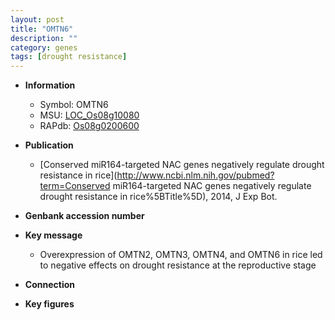 ```yaml
---
layout: post
title: "OMTN6"
description: ""
category: genes
tags: [drought resistance]
---
```


* **Information**  
    + Symbol: OMTN6  
    + MSU: [LOC_Os08g10080](http://rice.plantbiology.msu.edu/cgi-bin/ORF_infopage.cgi?orf=LOC_Os08g10080)  
    + RAPdb: [Os08g0200600](http://rapdb.dna.affrc.go.jp/viewer/gbrowse_details/irgsp1?name=Os08g0200600)  

* **Publication**  
    + [Conserved miR164-targeted NAC genes negatively regulate drought resistance in rice](http://www.ncbi.nlm.nih.gov/pubmed?term=Conserved miR164-targeted NAC genes negatively regulate drought resistance in rice%5BTitle%5D), 2014, J Exp Bot.

* **Genbank accession number**  

* **Key message**  
    + Overexpression of OMTN2, OMTN3, OMTN4, and OMTN6 in rice led to negative effects on drought resistance at the reproductive stage

* **Connection**  

* **Key figures**  


